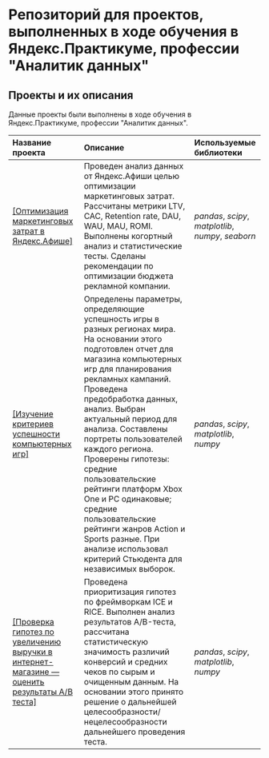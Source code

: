 # Репозиторий для проектов, выполненных в ходе обучения в Яндекс.Практикуме, профессии "Аналитик данных"

## Проекты и их описания

Данные проекты были выполнены в ходе обучения в Яндекс.Практикуме, профессии "Аналитик данных".

| Название проекта | Описание | Используемые библиотеки | 
| :---------------------- | :---------------------- | :---------------------- |
| [[Оптимизация маркетинговых затрат в Яндекс.Афише]](yandex_afisha_project) | Проведен анализ данных от Яндекс.Афиши целью оптимизации маркетинговых затрат. Рассчитаны метрики LTV, CAC, Retention rate, DAU, WAU, MAU, ROMI. Выполнены когортный анализ и статистические тесты. Сделаны рекомендации по оптимизации бюджета рекламной компании. | *pandas*, *scipy*, *matplotlib*, *numpy*, *seaborn*|
| [[Изучение критериев успешности компьютерных игр]](gamedev_project) |Определены параметры, определяющие успешность игры в разных регионах мира. На основании этого подготовлен отчет для магазина компьютерных игр для планирования рекламных кампаний. Проведена предобработка данных, анализ. Выбран актуальный период для анализа. Составлены портреты пользователей каждого региона. Проверены гипотезы: средние пользовательские рейтинги платформ Xbox One и PC одинаковые; средние пользовательские рейтинги жанров Action и Sports разные. При анализе использовал критерий Стьюдента для независимых выборок. | *pandas*, *scipy*, *matplotlib*, *numpy*|
| [[Проверка гипотез по увеличению выручки в интернет-магазине — оценить результаты A/B теста]](a_b_test) | Проведена приоритизация гипотез по фреймворкам ICE и RICE. Выполнен анализ результатов A/B-теста, рассчитана статистическую значимость различий конверсий и средних чеков по сырым и очищенным данным. На основании этого принято решение о дальнейшей целесообразности/нецелесообразности дальнейшего проведения теста. | *pandas*, *scipy*, *matplotlib*, *numpy*|
